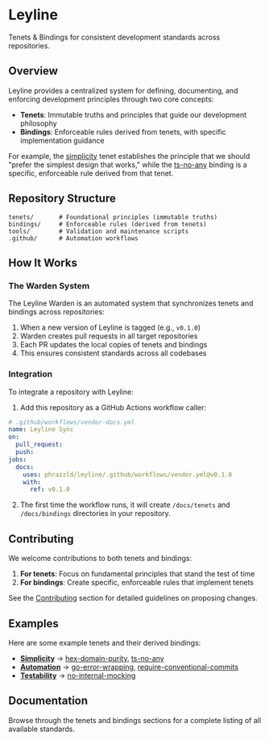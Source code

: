 # Leyline

Tenets & Bindings for consistent development standards across repositories.

## Overview

Leyline provides a centralized system for defining, documenting, and enforcing
development principles through two core concepts:

- **Tenets**: Immutable truths and principles that guide our development philosophy
- **Bindings**: Enforceable rules derived from tenets, with specific implementation
  guidance

For example, the [simplicity](tenets/simplicity.md) tenet establishes the principle that
we should "prefer the simplest design that works," while the
[ts-no-any](bindings/ts-no-any.md) binding is a specific, enforceable rule derived from
that tenet.

## Repository Structure

```
tenets/       # Foundational principles (immutable truths)
bindings/     # Enforceable rules (derived from tenets)
tools/        # Validation and maintenance scripts
.github/      # Automation workflows
```

## How It Works

### The Warden System

The Leyline Warden is an automated system that synchronizes tenets and bindings across
repositories:

1. When a new version of Leyline is tagged (e.g., `v0.1.0`)
1. Warden creates pull requests in all target repositories
1. Each PR updates the local copies of tenets and bindings
1. This ensures consistent standards across all codebases

### Integration

To integrate a repository with Leyline:

1. Add this repository as a GitHub Actions workflow caller:

```yaml
# .github/workflows/vendor-docs.yml
name: Leyline Sync
on:
  pull_request:
  push:
jobs:
  docs:
    uses: phrazzld/leyline/.github/workflows/vendor.yml@v0.1.0
    with:
      ref: v0.1.0
```

2. The first time the workflow runs, it will create `/docs/tenets` and `/docs/bindings`
   directories in your repository.

## Contributing

We welcome contributions to both tenets and bindings:

1. **For tenets**: Focus on fundamental principles that stand the test of time
1. **For bindings**: Create specific, enforceable rules that implement tenets

See the [Contributing](CONTRIBUTING.md) section for detailed guidelines on proposing
changes.

## Examples

Here are some example tenets and their derived bindings:

- **[Simplicity](tenets/simplicity.md)** →
  [hex-domain-purity](bindings/hex-domain-purity.md), [ts-no-any](bindings/ts-no-any.md)
- **[Automation](tenets/automation.md)** →
  [go-error-wrapping](bindings/go-error-wrapping.md),
  [require-conventional-commits](bindings/require-conventional-commits.md)
- **[Testability](tenets/testability.md)** →
  [no-internal-mocking](bindings/no-internal-mocking.md)

## Documentation

Browse through the tenets and bindings sections for a complete listing of all available
standards.
